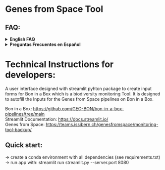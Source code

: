 # Genes from Space Tool

## FAQ:

<details closed>
<summary> <b>English FAQ</b> </summary>
<br>
  
### About genetic diversity (e.g. for non geneticists)


<details closed>
<summary>What is genetic diversity?</summary>
<br>
  
Genetic diversity is variation at the DNA level, the DNA sequence, which, together with the environment where an organism lives, determines its individual phenotype (appearance, traits, etc.) and its survival. There is variation within populations and among populations. More genetic diversity can increase a population or species’ chances of survival in a changing environment.
</details>

<details closed>
<summary>How do you study genetic diversity?</summary>
<br>
  
For more than 40 years scientists have used molecular genetic techniques that can assess variation at the DNA level. There are many techniques that study either the whole genome (all DNA of an individual) or selected parts of it. One needs to collect tissue from many individuals over the study region to get good knowledge of where genetically distinct populations are and how much variation occurs within populations as well as between populations. DNA is extracted from the tissue and then analyzed to quantify genetic variation. These molecular lab procedures are not available for all species because they can still be expensive and require accessing the organisms’ tissues, for many organisms in a species.
</details>

<details closed>
<summary>How can you study genetic diversity from space?</summary>
<br>
  
We cannot assess DNA variation from space, but it is possible to measure some of the processes that affect the maintenance of genetic diversity and, in some cases, observe parts of the phenotype. Very small populations will lose genetic diversity faster. Also, loss of populations results in a loss of genetic diversity. From space, we can estimate the size of particular habitats, and with knowledge on the density of individuals of species in such habitats, you can roughly estimate the size of populations. Also, we can measure the loss of populations as lost habitat (e.g., conversion of habitat to non-habitat). Finally, for some organisms like large dominant trees, we can directly observe some of their traits and how variable those are. (Trait or phenotype information is not yet used in the “Genes from Space” tool, but we aim to use it in the future.) For more information, please see our preprint [here](https://ecoevorxiv.org/repository/view/7274/).
</details>

<details closed>
<summary>What is the point of indicators/ why do we have indicators?</summary>
<br>
  
Indicators are needed to measure trends over time, for reporting and then directing action or decision-making. For genetic diversity, there are several metrics that measure genetic diversity within and between populations that we need to follow to see if we maintain genetic diversity or not. You can read more about the genetic indicators “Proportion of populations with Ne > 500” and “Populations maintained” [here](https://ccgenetics.github.io/guidelines-genetic-diversity-indicators/).
</details>

<details closed>
<summary>What is a population/ how are populations genetically defined?</summary>
<br>
  
A population is a group of organisms of a species that can interact with and mate with each other and which are separated in some way from other groups. This is important for genetic diversity because populations can evolve adaptations to their local environment over time. For more information on defining populations, please see this guidance material [here](https://ccgenetics.github.io/guidelines-genetic-diversity-indicators/docs/3_Howto_guides_examples/Howto_define_populations.html).
</details>

<details closed>
<summary>When do countries need to report on indicators under the CBD GBF?</summary>
<br>
  
The deadline for submitting the seventh national report is 28 February 2026, and the eighth national report is 30 June 2029 (see CBD website [here](https://www.cbd.int/reports)).
</details>

<details closed>
<summary>How many species do countries need to report on?</summary>
<br>

There is not a mandatory minimum, but scientists recommend reporting indicators for at least 100 species for the seventh national report, and more over time as capacity increases.
</details>

<details closed>
<summary>What species do countries need to report on?</summary>
<br>
  
All types of species (birds, mammals, plants, etc.), ideally in all types of environments. For more information on this, check [here](https://ccgenetics.github.io/guidelines-genetic-diversity-indicators/docs/4_Species_list/Species_list.html).
</details>

<details closed>
<summary>Which indicators for genetic diversity exist?</summary>
<br>
  
Two established indicators for genetic diversity under the CBD framework are the focus of the Genes from Space tool. These are the “Proportion of populations within species with an Ne > 500,” which is especially important (a headline indicator), and “Proportion of populations maintained within species.” They can be measured with DNA data but also with proxies in case DNA data is not available. A proxy for Ne is Nc, or in the case of this tool, habitat area combined with density estimates.

There are also indicators that can be measured with DNA-based techniques. DNA-based indicators are based on Essential Biodiversity Variables for genetic diversity ([EBVs](https://onlinelibrary.wiley.com/doi/10.1111/brv.12852)), such as genetic diversity, inbreeding levels, effective size, and genetic differentiation. Examples of such work include [fish](https://onlinelibrary.wiley.com/doi/full/10.1111/mec.16710) and [moose](https://www.nature.com/articles/s42003-023-05385-x).
</details>

<details closed>
<summary>What is Ne?</summary>
<br>
  
Ne is an abbreviation for the genetically effective population size. It is a standard metric in population genetics that quantifies the size of a demographically ideal population with the same rate of genetic diversity loss as the real population. It is important because it relates to the adaptive capacity and long-term viability of a population. It can be estimated with DNA-based methods or from demographic data (birth- and death rates, reproductive rates, etc). An Ne > 500 is recommended as a minimum limit for a population to maintain adaptive capacity. Ne is useful because it is a metric we can apply to all species. You can learn more about what are Ne and Nc and how they are estimated from different data sources [here](https://ccgenetics.github.io/guidelines-genetic-diversity-indicators/docs/3_Howto_guides_examples/Populations_sizes.html).
</details>

<details closed>
<summary>What is Nc?</summary>
<br>
  
Nc is the census size, or the number of sexually mature individuals in a population.
</details>

<details closed>
<summary>Where can I read more about genetic diversity indicators?</summary>
<br>
  
Two major resources for learning more about the genetic indicators are:

- Background: *[Too simple, too complex, or just right? Advantages, challenges, and guidance for indicators of genetic diversity](https://academic.oup.com/bioscience/article/74/4/269/7625302)*
- Actually calculating genetic indicators using existing data on species: *[Guideline materials and documentation for the Genetic Diversity Indicators of the monitoring framework for the Kunming-Montreal Global Biodiversity Framework](https://ccgenetics.github.io/guidelines-genetic-diversity-indicators/)* 
  
</details>

---

### About the tool

<details closed>
<summary>Where can I find the tool? Is there a manual for users?</summary>
<br>
  
The tool can be found here: [https://www.gfstool.com/]. This is a version for testing: Please note the disclaimers and other information on the tool website.  
There is no manual yet, but an introduction is provided [here](https://teams.issibern.ch/genesfromspace/monitoring-tool-pilot/), and the tool website will walk you step-by-step through the use of the tool and the assumptions the current version is based on.

</details>

<details closed>
<summary>Is it free to use? Can I use this now for other purposes? Is it copyrighted?</summary>
<br>
The tool is under development and its use for commercial purposes is prohibited. Participation in the workshop also means that you agree to not use the tool for your own scientific purposes until the results from the Genes from Space workshop are published (at least as a preprint). Please keep in mind that workshop participants are also invited to contribute as co-authors to this initial publication.

</details>

<details closed>
<summary>Can I use the tool for calculating indicators for reporting to the CBD?</summary>
<br>
No, not yet, because it is still under development. The tool has not been sufficiently tested or validated. However, we are in the process of improving this tool and getting it ready for future practical use, including for the CBD.

</details>

<details closed>
<summary>Where can I get help to use the tool if running into problems?</summary>
<br>
  
Contact information for the ISSI Genes from Space team can be found [here](https://teams.issibern.ch/genesfromspace/team-member/).

</details>

<details closed>
<summary>Can the tool be used for all species? Which species should the tool NOT be used for?</summary>
<br>
The tool will run for any species, but it might not be appropriate for all species. We have not yet defined which species the tool will work best for, but we are aware of the following limitations given the current implementation:  
- Species with inaccurate entries in GBIF will not be accurately represented in this tool if you rely on GBIF entries. This does not apply if you provide your own coordinates.  
- We do not currently implement definitions for aquatic habitats and are working on implementing this. However currently, the tool is limited to use for terrestrial species.  
- Accuracy of the results currently depend on realistic estimates of population density to retrieve an Nc accurate to at least the correct order of magnitude.

</details>

<details closed>
<summary>Has the tool been validated for genetic diversity measured with DNA methods?</summary>
<br>
Not yet, but we plan to do so in near future.

</details>

<details closed>
<summary>How do I refer to the tool if I use it?</summary>
<br>
  
Please wait until we have provided the initial publication of the tool, at least in preprint form [here](https://ecoevorxiv.org/repository/view/7274/). At that time the tool will be opened for use given that the terms of use and limitations are respected, and the (preprinted) publication should then be cited.

</details>

<details closed>
<summary>How do I pick the density and population buffer sizes?</summary>
<br>
The density should be an estimate of the number of sexually mature (capable of reproducing) individuals (Nc, census size) per square kilometer, in normal habitat.  
The population buffer size should be determined based on knowledge of the typical dispersal distance of the species. For species with larger dispersal distances, including the exchange of gametes (e.g. pollen, sperm), the buffer should be larger. The best reference will be literature documenting the mating and dispersal behavior of the species or, if available, documenting genetic differentiation for a set of representative study populations.

</details>

---

### Technical questions about running the tool

<details closed>
<summary>GBIF does not recognize my species name</summary>
<br>
  
- If you provide your own data, this does not matter, only if you need GBIF data.  
- Check the use of capital letters (usually Genus species).  
- Check spelling.

</details>

<details closed>
<summary>I can not import my .csv coordinate file.</summary>
<br>
  
The monitoring tool requires a .tsv file (tab separated).  
Quick fix: Export a .txt file and change the ending to .tsv.

</details>

<details closed>
<summary>My excel uses commas to export and not periods.</summary>
<br>
  
This happens if your Excel is set to use commas for the decimal separator.  
Either change the above settings or save as a .txt file, search and replace commas with periods.

</details>

<details closed>
<summary>How do I draw the bounding box?</summary>
<br>
  
Click on the square on the left and then drag to select the region of interest on the map.

</details>

<details closed>
<summary>My buffer/observation distance values are rather small and in [m] not [km].</summary>
<br>
  
If your observation distance is smaller than 1 km, please enter 1 km into the tool. Buffers smaller than 1 km are a functionality that we will consider adding in the future.

</details>

<details closed>
<summary>Should I use Landcover or Forest cover?</summary>
<br>
  
- Landcover gives you more options and a longer timeline: 23 classes, 300m, 1992-2021, select relevant class.  
- Forest cover provides better resolution, but only for species dependent on forest ecosystems: forests, 20m, 2000-2023.  
Forest cover is much slower: Use a smaller polygon (max. 40’000 km2, size of Switzerland).

</details>

<details closed>
<summary>I get the Error: 
<code>Script "data > GBIF Observations < 100 000": ℹ In argument: `dplyr::all_of(c(lon, lat))`.
Caused by error in `dplyr::all_of()`:
! Can't subset elements that don't exist.
✖ Elements `decimal_longitude` and `decimal_latitude` don't exist.</code>
  
What do I do?</summary>
<br>
No GBIF data found for you selected region/country. Select a larger/different polygon, earlier baseline year or a different species of interest.

</details>

---

### About the Project

<details closed>
<summary>Where can I find more information about the project and its background?</summary>
<br>
  
You can read about the project ISSI Genes from Space [here](https://teams.issibern.ch/genesfromspace/).
</details>

<details closed>
<summary>Can I join the project or contribute in some way?</summary>
<br>
  
Please contact the team leaders, whose webpages are linked [here](https://teams.issibern.ch/genesfromspace/team-member/).

</details>

<details closed>
<summary>What is the next step of the project?</summary>
<br>
  
- Making technical improvements to the tool.  
- Publishing a first demonstration of the tool.  
- Validating the tool outputs in comparison to DNA-based indicator calculations to make it useful for research, reporting, and conservation.  
- Adding capacities to the tool to include population boundaries based on genetic data and make use of more nuanced habitat and phenotype information available from Earth observation.

</details>

<details closed>
<summary>What are you going to do with the results that we collect?</summary>
<br>
  
Use these for the first demonstration publication, to which you are invited to contribute as a co-author.

</details>

<details closed>
<summary>Are there publications from the project?</summary>
<br>
  
There is a publication about the concept and workflows [here](https://doi.org/10.32942/X2RS58).

</details>
</details>
<details closed>
<summary> <b>Preguntas Frecuentes en Español</b> </summary>

  ### Acerca de la diversidad genética (p. ej., para personas no genetistas)

<details closed>

<summary>¿Qué es la diversidad genética?</summary>

<br>

La diversidad genética es la variación a nivel del ADN, la secuencia del ADN, que, junto con el entorno en el que vive un organismo, determina su fenotipo individual (apariencia, rasgos, etc.) y su supervivencia. Hay variación dentro de las poblaciones y entre ellas. Una mayor diversidad genética puede aumentar las posibilidades de supervivencia de una población o especie en un entorno cambiante.

</details>

<details closed>

<summary>¿Cómo se estudia la diversidad genética?</summary>

<br>

Durante más de 40 años, las y los científicos han utilizado técnicas de genética molecular que pueden evaluar la variación a nivel del ADN. Existen muchas técnicas que estudian ya sea todo el genoma (todo el ADN de un individuo) o partes seleccionadas de este. Se necesita recolectar tejido de muchas individuos en toda la región de estudio para obtener un buen conocimiento de dónde se encuentran poblaciones genéticamente distintas y cuánta variación ocurre dentro de las poblaciones, así como entre ellas. El ADN se extrae del tejido y luego se analiza para cuantificar la variación genética. Estos procedimientos de laboratorio molecular no están disponibles para todas las especies, ya que aún pueden ser costosos y requieren acceso a los tejidos de los organismos, para muchos organismos dentro de una especie.

</details>

<details closed>

<summary>¿Cómo se puede estudiar la diversidad genética desde el espacio?</summary>

<br>

No podemos evaluar la variación del ADN desde el espacio, pero es posible medir algunos de los procesos que influyen en el mantenimiento de la diversidad genética y, en algunos casos, observar partes del fenotipo. Las poblaciones muy pequeñas perderán diversidad genética más rápido. Además, la pérdida de poblaciones conlleva la pérdida de diversidad genética. Desde el espacio, podemos estimar el tamaño de determinados hábitats y, con información sobre la densidad de individuos de las especies en esos hábitats, se puede estimar de manera aproximada el tamaño de las poblaciones. También se puede medir la pérdida de poblaciones como la pérdida de hábitat (por ejemplo, la conversión de hábitat a no hábitat). Por último, en el caso de algunos organismos como árboles grandes y dominantes, podemos observar directamente algunos de sus rasgos y cuán variables son. (La información de rasgos o fenotipo aún no se utiliza en la herramienta “Genes from Space”, pero planeamos usarla en el futuro). Para obtener más información, consulta nuestro preprint [aquí](https://ecoevorxiv.org/repository/view/7274/).

</details>

<details closed>

<summary>¿Cuál es el objetivo de los indicadores/por qué tenemos indicadores?</summary>

<br>

Los indicadores son necesarios para medir tendencias a lo largo del tiempo, para informar y posteriormente orientar la acción o la toma de decisiones. Para la diversidad genética, hay varias métricas que miden la diversidad genética dentro y entre poblaciones que debemos seguir para ver si mantenemos la diversidad genética o no. Puedes leer más sobre los indicadores genéticos “Proporción de poblaciones con Ne > 500” y “Poblaciones mantenidas” [aquí](https://ccgenetics.github.io/guidelines-genetic-diversity-indicators/).

</details>

<details closed>

<summary>¿Qué es una población? ¿Cómo se definen genéticamente las poblaciones?</summary>

<br>

Una población es un grupo de organismos de una especie que pueden interactuar y aparearse entre sí y que están separados de alguna manera de otros grupos. Esto es importante para la diversidad genética porque las poblaciones pueden desarrollar adaptaciones a su entorno local con el tiempo. Para obtener más información sobre la definición de poblaciones, consulta este material de referencia [aquí](https://ccgenetics.github.io/guidelines-genetic-diversity-indicators/docs/3_Howto_guides_examples/Howto_define_populations.html).

</details>

<details closed>

<summary>¿Cuándo necesitan los países informar sobre los indicadores bajo el CBD GBF?</summary>

<br>

La fecha límite para presentar el séptimo informe nacional es el 28 de febrero de 2026, y para el octavo informe nacional es el 30 de junio de 2029 (consulta el sitio web del CDB [aquí](https://www.cbd.int/reports)).

</details>

<details closed>

<summary>¿Cuántas especies necesitan informar los países?</summary>

<br>

No existe un mínimo obligatorio, pero la comunidad científica recomienda informar indicadores para al menos 100 especies para el séptimo informe nacional, y aumentar este número con el tiempo a medida que aumente la capacidad.

</details>

<details closed>

<summary>¿Sobre qué especies necesitan informar los países?</summary>

<br>

Todo tipo de especies (aves, mamíferos, plantas, etc.), idealmente en todo tipo de entornos. Para más información al respecto, consulta [aquí](https://ccgenetics.github.io/guidelines-genetic-diversity-indicators/docs/4_Species_list/Species_list.html).

</details>

<details closed>

<summary>¿Qué indicadores de diversidad genética existen?</summary>

<br>

Bajo el marco del CDB, dos indicadores establecidos para la diversidad genética son el foco de la herramienta Genes from Space. Estos son la “Proporción de poblaciones dentro de las especies con un Ne > 500”, que es especialmente importante (un indicador principal), y la “Proporción de poblaciones mantenidas dentro de las especies”. Pueden medirse con datos de ADN, pero también con proxies en caso de que no se disponga de datos de ADN. Un proxy para Ne es Nc, o en el caso de esta herramienta, el área de hábitat combinada con estimaciones de densidad.

También existen indicadores que pueden medirse con técnicas basadas en ADN. Los indicadores basados en ADN se fundamentan en las Variables Esenciales de Biodiversidad para la diversidad genética ([EBVs](https://onlinelibrary.wiley.com/doi/10.1111/brv.12852)), como la diversidad genética, los niveles de endogamia, el tamaño efectivo y la diferenciación genética. Ejemplos de este tipo de trabajo incluyen [peces](https://onlinelibrary.wiley.com/doi/full/10.1111/mec.16710) y [alces](https://www.nature.com/articles/s42003-023-05385-x).

</details>

<details closed>

<summary>¿Qué es Ne?</summary>

<br>

Ne es la abreviatura de tamaño efectivo de población genéticamente. Es una métrica estándar en genética de poblaciones que cuantifica el tamaño de una población demográficamente ideal con la misma tasa de pérdida de diversidad genética que la población real. Es importante porque se relaciona con la capacidad de adaptación y la viabilidad a largo plazo de una población. Puede estimarse con métodos basados en ADN o a partir de datos demográficos (tasas de nacimiento y muerte, tasas de reproducción, etc.). Se recomienda un Ne > 500 como límite mínimo para que una población mantenga su capacidad de adaptación. Ne es útil porque es una métrica que podemos aplicar a todas las especies. Puedes obtener más información sobre qué son Ne y Nc y cómo se estiman a partir de distintas fuentes de datos [aquí](https://ccgenetics.github.io/guidelines-genetic-diversity-indicators/docs/3_Howto_guides_examples/Populations_sizes.html).

</details>

<details closed>

<summary>¿Qué es Nc?</summary>

<br>

Nc es el tamaño de censo, o el número de individuos sexualmente maduros en una población.

</details>

<details closed>

<summary>¿Dónde puedo leer más sobre los indicadores de diversidad genética?</summary>

<br>

Dos recursos principales para aprender más sobre los indicadores genéticos son:

- Antecedentes: *[Too simple, too complex, or just right? Advantages, challenges, and guidance for indicators of genetic diversity](https://academic.oup.com/bioscience/article/74/4/269/7625302)*

- Cálculo real de indicadores genéticos utilizando datos existentes sobre especies: *[Guideline materials and documentation for the Genetic Diversity Indicators of the monitoring framework for the Kunming-Montreal Global Biodiversity Framework](https://ccgenetics.github.io/guidelines-genetic-diversity-indicators/)*

</details>

---

### Acerca de la herramienta

<details closed>

<summary>¿Dónde puedo encontrar la herramienta? ¿Existe un manual para usuarios?</summary>

<br>

La herramienta se encuentra aquí: [https://www.gfstool.com/]. Esta es una versión de prueba: Ten en cuenta los descargos de responsabilidad y otra información en el sitio web de la herramienta.

Todavía no existe un manual, pero se ofrece una introducción [aquí](https://teams.issibern.ch/genesfromspace/monitoring-tool-pilot/), y el sitio web de la herramienta te guiará paso a paso en el uso de la misma y en los supuestos en los que se basa la versión actual.

</details>

<details closed>

<summary>¿Es gratuita? ¿Puedo usarla ahora para otros propósitos? ¿Tiene derechos de autor?</summary>

<br>

La herramienta está en desarrollo y su uso con fines comerciales está prohibido. Participar en el taller también implica que aceptas no utilizar la herramienta con fines científicos propios hasta que se publiquen los resultados del taller de Genes from Space (al menos como preprint). Ten en cuenta que las y los participantes del taller también están invitados a contribuir como coautores en esta publicación inicial.

</details>

<details closed>

<summary>¿Puedo usar la herramienta para calcular indicadores para informar al CDB?</summary>

<br>

No, todavía no, porque sigue en desarrollo. La herramienta no se ha probado ni validado lo suficiente. Sin embargo, estamos en proceso de mejorarla y prepararla para un uso práctico futuro, incluido el CDB.

</details>

<details closed>

<summary>¿Dónde puedo obtener ayuda para usar la herramienta si tengo problemas?</summary>

<br>

La información de contacto del equipo ISSI Genes from Space se encuentra [aquí](https://teams.issibern.ch/genesfromspace/team-member/).

</details>

<details closed>

<summary>¿Puede utilizarse la herramienta para todas las especies? ¿Para qué especies NO debería usarse la herramienta?</summary>

<br>

La herramienta funcionará para cualquier especie, pero podría no ser apropiada para todas. Aún no hemos definido para qué especies funcionará mejor la herramienta, pero somos conscientes de las siguientes limitaciones dada la implementación actual:

- Las especies con datos inexactos en GBIF no se representarán con precisión en esta herramienta si dependes de las entradas de GBIF. Esto no aplica si proporcionas tus propias coordenadas.

- Actualmente no implementamos definiciones para hábitats acuáticos y estamos trabajando en ello. Sin embargo, por ahora la herramienta está limitada a su uso en especies terrestres.

- La precisión de los resultados depende en la actualidad de estimaciones realistas de densidad poblacional para obtener un Nc preciso, al menos en el orden de magnitud correcto.

</details>

<details closed>

<summary>¿Se ha validado la herramienta para la diversidad genética medida con métodos de ADN?</summary>

<br>

Todavía no, pero planeamos hacerlo en un futuro cercano.

</details>

<details closed>

<summary>¿Cómo hago referencia a la herramienta si la utilizo?</summary>

<br>

Por favor, espera hasta que proporcionemos la publicación inicial de la herramienta, al menos en forma de preprint [aquí](https://ecoevorxiv.org/repository/view/7274/). En ese momento la herramienta se abrirá para su uso, siempre que se respeten los términos de uso y limitaciones, y se cite la publicación (preprint).

</details>

<details closed>

<summary>¿Cómo elijo la densidad y los tamaños de buffer de población?</summary>

<br>

La densidad debe ser una estimación del número de individuos sexualmente maduros (capaces de reproducirse) (Nc, tamaño de censo) por kilómetro cuadrado, en hábitat normal.

El tamaño del buffer de población debe determinarse con base en el conocimiento de la distancia típica de dispersión de la especie. Para especies con distancias de dispersión más grandes, incluida la dispersión de gametos (p. ej., polen, esperma), el buffer debe ser mayor. La mejor referencia será la literatura que documente el comportamiento de apareamiento y dispersión de la especie o, si está disponible, que documente la diferenciación genética en un conjunto de poblaciones de estudio representativas.

</details>

---

### Preguntas técnicas sobre la ejecución de la herramienta

<details closed>

<summary>GBIF no reconoce el nombre de mi especie</summary>

<br>

- Si proporcionas tus propios datos, esto no importa, solo si necesitas datos de GBIF.  
- Revisa el uso de mayúsculas (normalmente Género especie).  
- Revisa la ortografía.

</details>

<details closed>

<summary>No puedo importar mi archivo .csv de coordenadas.</summary>

<br>

La herramienta de monitoreo requiere un archivo .tsv (separado por tabulaciones).

Solución rápida: Exporta un archivo .txt y cambia la extensión a .tsv.

</details>

<details closed>

<summary>Mi Excel usa comas en lugar de puntos.</summary>

<br>

Esto sucede si tu Excel está configurado para usar comas como separador decimal.

Puedes cambiar la configuración anterior o guardar como un archivo .txt y buscar y reemplazar las comas por puntos.

</details>

<details closed>

<summary>¿Cómo dibujo el cuadro delimitador?</summary>

<br>

Haz clic en el cuadrado a la izquierda y luego arrastra para seleccionar la región de interés en el mapa.

</details>

<details closed>

<summary>Mis valores de buffer/distancia de observación son bastante pequeños y están en [m] en lugar de [km].</summary>

<br>

Si tu distancia de observación es menor a 1 km, ingresa 1 km en la herramienta. El uso de buffers menores a 1 km es una funcionalidad que consideraremos agregar en el futuro.

</details>

<details closed>

<summary>¿Debo usar Landcover o Forest cover?</summary>

<br>

- Landcover te da más opciones y una línea de tiempo más larga: 23 clases, 300 m, 1992-2021, selecciona la clase relevante.

- Forest cover proporciona mejor resolución, pero solo para especies que dependen de ecosistemas forestales: bosques, 20 m, 2000-2023.

Forest cover es mucho más lento: Usa un polígono más pequeño (máx. 40,000 km², tamaño de Suiza).

</details>

<details closed>

<summary>Me aparece el Error:
<code>Script "data > GBIF Observations < 100 000": ℹ In argument: `dplyr::all_of(c(lon, lat))`.
Caused by error in `dplyr::all_of()`:
! Can't subset elements that don't exist.
✖ Elements `decimal_longitude` and `decimal_latitude` don't exist.</code>

¿Qué hago?</summary>

<br>

No se encontraron datos de GBIF para la región/país que seleccionaste. Selecciona un polígono más grande/diferente, un año base anterior o una especie de interés distinta.

</details>

---

### Acerca del proyecto

<details closed>

<summary>¿Dónde puedo encontrar más información sobre el proyecto y sus antecedentes?</summary>

<br>

Puedes leer sobre el proyecto ISSI Genes from Space [aquí](https://teams.issibern.ch/genesfromspace/).

</details>

<details closed>

<summary>¿Puedo unirme al proyecto o contribuir de alguna manera?</summary>

<br>

Por favor, contacta a las y los líderes del equipo, cuyas páginas web están vinculadas [aquí](https://teams.issibern.ch/genesfromspace/team-member/).

</details>

<details closed>

<summary>¿Cuál es el siguiente paso del proyecto?</summary>

<br>

- Realizar mejoras técnicas a la herramienta.  
- Publicar una primera demostración de la herramienta.  
- Validar los resultados de la herramienta en comparación con cálculos de indicadores basados en ADN para hacerla útil en investigación, informes y conservación.  
- Agregar capacidades a la herramienta para incluir límites de población basados en datos genéticos y utilizar información más detallada de hábitat y fenotipo disponible a partir de observación de la Tierra.

</details>

<details closed>

<summary>¿Qué harán con los resultados que recolectemos?</summary>

<br>

Utilizarlos para la primera publicación de demostración, a la cual se invita a contribuir como coautor o coautora.

</details>

<details closed>

<summary>¿Existen publicaciones del proyecto?</summary>

<br>

Hay una publicación sobre el concepto y los flujos de trabajo [aquí](https://doi.org/10.32942/X2RS58).

</details>

</details>

# Technical Instructions for developers:
A user interface designed with streamlit pyhton package to create input forms for Bon in a Box which is a biodiversity monitoring Tool. It is designed to autofill the Inputs for the Genes from Space pipelines on Bon in a Box. 

Bon in a Box: https://github.com/GEO-BON/bon-in-a-box-pipelines/tree/main  <br /> 
Streamlit Documentation: https://docs.streamlit.io/  <br /> 
Genes from Space: https://teams.issibern.ch/genesfromspace/monitoring-tool-backup/  <br /> 

## Quick start:
-> create a conda environment with all dependencies (see requirements.txt)
-> run app with: streamlit run streamlit.py --server.port 8080
